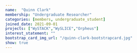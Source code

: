 ```yaml
---
name:  "Quinn Clark"
membership: "Undergraduate Researcher"
categories: [members, undergraduate_student]
joined_date: 2021-09-01
projects: ["WySTACK","WySLICE","Orpheus"]
interest_statement: ""
bootstrap_card_img_url: "/quinn-clark-bootstrapcard.jpg"
show: true
---
```

